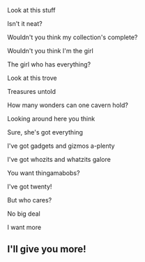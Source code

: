 Look at this stuff

Isn't it neat?

Wouldn't you think my collection's complete?

Wouldn't you think I'm the girl

The girl who has everything?

Look at this trove

Treasures untold

How many wonders can one cavern hold?

Looking around here you think

Sure, she's got everything

I've got gadgets and gizmos a-plenty

I've got whozits and whatzits galore

You want thingamabobs?

I've got twenty!

But who cares?

No big deal

I want more

## I'll give you more! 

